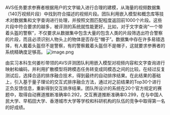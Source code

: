 AVS任务要求参赛者根据用户的文字输入进行合理的建模，从海量的视频数据集（140万视频片段）中找到符合描述的视频片段。团队利用嵌入模型和概念库等技术对数据集和文字查询进行处理，并按照文图匹配程度返回前1000个片段。这些片段中符合要求的越多，被评测的系统就性能更好。比如，对于文字查询“一个带着头盔的警察”，不仅要求从数据集中包含大量的包含人类的片段筛选出符合警察的片段，而且必须识别人物头上的物体是否存在“帽子”。数据集中存在许多易错选择，有人戴着头盔但不是警察，有的警察戴着头盔但不是帽子，这就要求参赛者的系统精确度足够高。
![image.png](https://cdn.jsdelivr.net/gh/Thomas333333/MyPostImage/Images/20230731095837.png)

由实习本科生何姜杉带领的AVS评测团队利用嵌入模型对视频内容和文字查询进行映射和编码，并利用扩散模型将跨模态任务转变成同模态之间的比较。在经过反复测试后，选择合适的排序融合技术，得到最终的自动排序结果。在此结果的基础上，引入基于量子理论的交互式排序融合方法，通过对之前结果的Top30个进行正负反馈信息，重新得到交互排序结果。团队所设计的系统在20个官方规定的赛题中，取得自动赛道推断准确率0.292，交互赛道推断准确率0.299，在与中国人民大学、早稻田大学、香港城市大学等学校和科研机构的队伍的竞争中取得第一名的好成绩。
